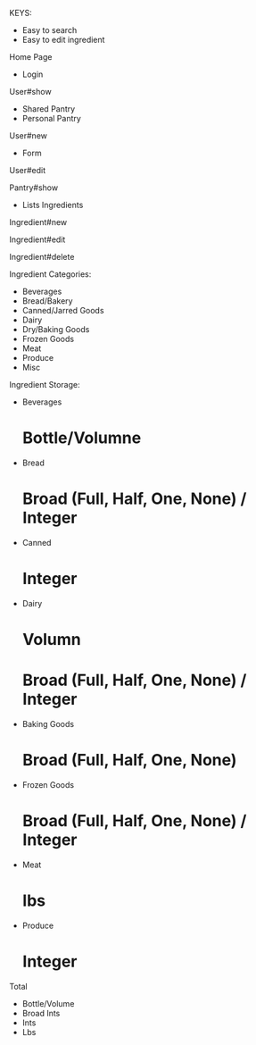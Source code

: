 KEYS:
- Easy to search
- Easy to edit ingredient

Home Page
- Login

User#show
- Shared Pantry
- Personal Pantry

User#new
- Form

User#edit

Pantry#show
- Lists Ingredients

Ingredient#new

Ingredient#edit

Ingredient#delete



Ingredient Categories:
- Beverages
- Bread/Bakery
- Canned/Jarred Goods
- Dairy
- Dry/Baking Goods
- Frozen Goods
- Meat
- Produce
- Misc


Ingredient Storage:
- Beverages
    # Bottle/Volumne
- Bread
    # Broad (Full, Half, One, None) / Integer
- Canned
    # Integer
- Dairy
    # Volumn
    # Broad (Full, Half, One, None) / Integer
- Baking Goods
    # Broad (Full, Half, One, None)
- Frozen Goods
    # Broad (Full, Half, One, None) / Integer
- Meat
    # lbs
- Produce
    # Integer

Total
- Bottle/Volume
- Broad Ints
- Ints
- Lbs


